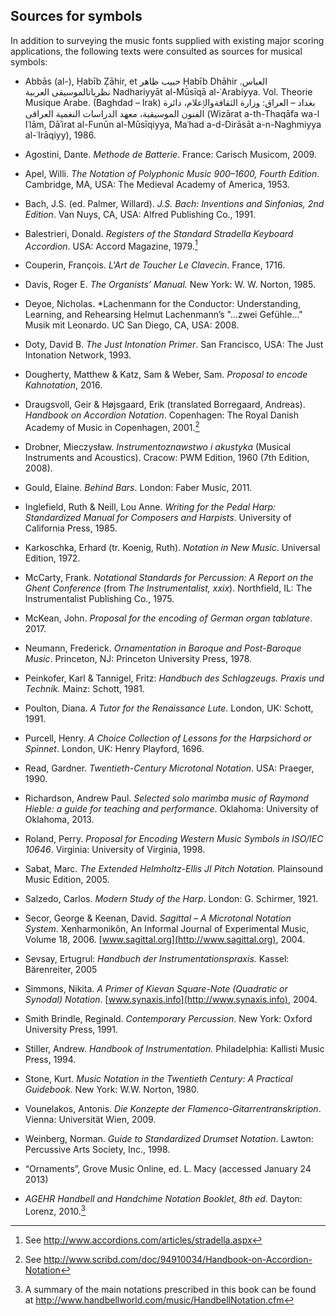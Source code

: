 Sources for symbols
-------------------

In addition to surveying the music fonts supplied with existing major
scoring applications, the following texts were consulted as sources for
musical symbols:

-	Abbās (al-), Ḥabīb Ẓāhir, et حبيب ظاهر Ḥabīb Dhāhir العباس. نظرياتالموسيقى العربية Nadhariyyāt al-Mūsīqā al-ʿArabiyya. Vol. Theorie Musique Arabe. (Baghdad – Irak) بغداد – العراق: وزارة الثقافةوالٳعلام، دائرة الفنون الموسيقية، معهد الدراسات النغمية العراقى (Wizārat a-th-Thaqāfa wa-l Iʿlām, Dāʾirat al-Funūn al-Mūsīqiyya, Maʿhad a-d-Dirāsāt a-n-Naghmiyya al-ʿIrāqiyy), 1986.

-   Agostini, Dante. *Methode de Batterie*. France: Carisch
    Musicom, 2009.

-   Apel, Willi. *The Notation of Polyphonic Music 900–1600, Fourth
    Edition*. Cambridge, MA, USA: The Medieval Academy of America, 1953.

-   Bach, J.S. (ed. Palmer, Willard). *J.S. Bach: Inventions and
    Sinfonias, 2nd Edition*. Van Nuys, CA, USA: Alfred Publishing
    Co., 1991.

-   Balestrieri, Donald. *Registers of the Standard Stradella Keyboard
    Accordion*. USA: Accord Magazine, 1979.[^7]

-	Couperin, François. *L'Art de Toucher Le Clavecin*. France, 1716.

-   Davis, Roger E. *The Organists’ Manual.* New York: W. W.
    Norton, 1985.

-	Deyoe, Nicholas. *Lachenmann for the Conductor: Understanding, Learning, 
	and Rehearsing Helmut Lachenmann’s "...zwei Gefühle..." Musik mit Leonardo.
	UC San Diego, CA, USA: 2008.

-   Doty, David B. *The Just Intonation Primer*. San Francisco, USA: The
    Just Intonation Network, 1993.

-	Dougherty, Matthew & Katz, Sam & Weber, Sam. *Proposal to encode Kahnotation*, 2016.

-   Draugsvoll, Geir & Højsgaard, Erik (translated Borregaard, Andreas).
    *Handbook on Accordion Notation*. Copenhagen: The Royal Danish
    Academy of Music in Copenhagen, 2001.[^8]

-   Drobner, Mieczysław. *Instrumentoznawstwo i akustyka* (Musical
    Instruments and Acoustics). Cracow: PWM Edition, 1960 (7th
    Edition, 2008).

-   Gould, Elaine. *Behind Bars*. London: Faber Music, 2011.

-   Inglefield, Ruth & Neill, Lou Anne. *Writing for the Pedal Harp:
    Standardized Manual for Composers and Harpists*. University of
    California Press, 1985.

-   Karkoschka, Erhard (tr. Koenig, Ruth). *Notation in New Music*.
    Universal Edition, 1972.

-   McCarty, Frank. *Notational Standards for Percussion: A Report on
    the Ghent Conference* (from *The Instrumentalist,* *xxix*).
    Northfield, IL: The Instrumentalist Publishing Co., 1975.

-	McKean, John. *Proposal for the encoding of German organ tablature*.
	2017.

-   Neumann, Frederick. *Ornamentation in Baroque and Post-Baroque
    Music*. Princeton, NJ: Princeton University Press, 1978.

-   Peinkofer, Karl & Tannigel, Fritz: *Handbuch des Schlagzeugs. Praxis
    und Technik.* Mainz: Schott, 1981.

-   Poulton, Diana. *A Tutor for the Renaissance Lute*. London, UK:
    Schott, 1991.

-   Purcell, Henry. *A Choice Collection of Lessons for the Harpsichord or
    Spinnet*. London, UK: Henry Playford, 1696.

-   Read, Gardner. *Twentieth-Century Microtonal Notation*. USA:
    Praeger, 1990.

-	Richardson, Andrew Paul. *Selected solo marimba music of Raymond Hieble:
	a guide for teaching and performance*. Oklahoma: University of Oklahoma,
	2013.

-   Roland, Perry. *Proposal for Encoding Western Music Symbols in
    ISO/IEC 10646*. Virginia: University of Virginia, 1998.

-   Sabat, Marc. *The Extended Helmholtz-Ellis JI Pitch Notation.*
    Plainsound Music Edition, 2005.

-   Salzedo, Carlos. *Modern Study of the Harp*. London: G.
    Schirmer, 1921.

-   Secor, George & Keenan, David. *Sagittal – A Microtonal Notation
    System*. Xenharmonikôn, An Informal Journal of Experimental Music,
    Volume 18, 2006. [www.sagittal.org](http://www.sagittal.org), 2004.

-   Sevsay, Ertugrul: *Handbuch der Instrumentationspraxis.* Kassel:
    Bärenreiter, 2005

-   Simmons, Nikita. *A Primer of Kievan Square-Note (Quadratic
    or Synodal) Notation*.
    [www.synaxis.info](http://www.synaxis.info), 2004.

-   Smith Brindle, Reginald. *Contemporary Percussion*. New York: Oxford
    University Press, 1991.

-   Stiller, Andrew. *Handbook of Instrumentation.* Philadelphia:
    Kallisti Music Press, 1994.

-   Stone, Kurt. *Music Notation in the Twentieth Century: A
    Practical Guidebook.* New York: W.W. Norton, 1980.

-   Vounelakos, Antonis. *Die Konzepte der
    Flamenco-Gitarrentranskription*. Vienna: Universität Wien, 2009.

-   Weinberg, Norman. *Guide to Standardized Drumset Notation*. Lawton:
    Percussive Arts Society, Inc., 1998.

-   “Ornaments”, Grove Music Online, ed. L. Macy (accessed January
    24 2013)

-   *AGEHR Handbell and Handchime Notation Booklet, 8th ed.* Dayton:
    Lorenz, 2010.[^9]

[^7]: See http://www.accordions.com/articles/stradella.aspx

[^8]: See http://www.scribd.com/doc/94910034/Handbook-on-Accordion-Notation

[^9]: A summary of the main notations prescribed in this book can be found at http://www.handbellworld.com/music/HandbellNotation.cfm
